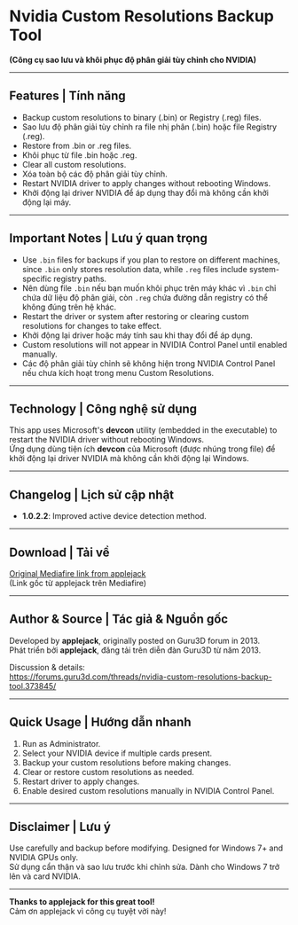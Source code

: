 # Nvidia Custom Resolutions Backup Tool  
**(Công cụ sao lưu và khôi phục độ phân giải tùy chỉnh cho NVIDIA)**

---

## Features | Tính năng

- Backup custom resolutions to binary (.bin) or Registry (.reg) files.  
- Sao lưu độ phân giải tùy chỉnh ra file nhị phân (.bin) hoặc file Registry (.reg).  
- Restore from .bin or .reg files.  
- Khôi phục từ file .bin hoặc .reg.  
- Clear all custom resolutions.  
- Xóa toàn bộ các độ phân giải tùy chỉnh.  
- Restart NVIDIA driver to apply changes without rebooting Windows.  
- Khởi động lại driver NVIDIA để áp dụng thay đổi mà không cần khởi động lại máy.

---

## Important Notes | Lưu ý quan trọng

- Use `.bin` files for backups if you plan to restore on different machines, since `.bin` only stores resolution data, while `.reg` files include system-specific registry paths.  
- Nên dùng file `.bin` nếu bạn muốn khôi phục trên máy khác vì `.bin` chỉ chứa dữ liệu độ phân giải, còn `.reg` chứa đường dẫn registry có thể không đúng trên hệ khác.  
- Restart the driver or system after restoring or clearing custom resolutions for changes to take effect.  
- Khởi động lại driver hoặc máy tính sau khi thay đổi để áp dụng.  
- Custom resolutions will not appear in NVIDIA Control Panel until enabled manually.  
- Các độ phân giải tùy chỉnh sẽ không hiện trong NVIDIA Control Panel nếu chưa kích hoạt trong menu Custom Resolutions.

---

## Technology | Công nghệ sử dụng

This app uses Microsoft's **devcon** utility (embedded in the executable) to restart the NVIDIA driver without rebooting Windows.  
Ứng dụng dùng tiện ích **devcon** của Microsoft (được nhúng trong file) để khởi động lại driver NVIDIA mà không cần khởi động lại Windows.

---

## Changelog | Lịch sử cập nhật

- **1.0.2.2**: Improved active device detection method.
  
---

## Download | Tải về

[Original Mediafire link from applejack](http://www.mediafire.com/?bug4ml9377isax5)  
(Link gốc từ applejack trên Mediafire)

---

## Author & Source | Tác giả & Nguồn gốc

Developed by **applejack**, originally posted on Guru3D forum in 2013.  
Phát triển bởi **applejack**, đăng tải trên diễn đàn Guru3D từ năm 2013.

Discussion & details:  
https://forums.guru3d.com/threads/nvidia-custom-resolutions-backup-tool.373845/

---

## Quick Usage | Hướng dẫn nhanh

1. Run as Administrator.  
2. Select your NVIDIA device if multiple cards present.  
3. Backup your custom resolutions before making changes.  
4. Clear or restore custom resolutions as needed.  
5. Restart driver to apply changes.  
6. Enable desired custom resolutions manually in NVIDIA Control Panel.

---

## Disclaimer | Lưu ý

Use carefully and backup before modifying. Designed for Windows 7+ and NVIDIA GPUs only.  
Sử dụng cẩn thận và sao lưu trước khi chỉnh sửa. Dành cho Windows 7 trở lên và card NVIDIA.

---

**Thanks to applejack for this great tool!**  
Cảm ơn applejack vì công cụ tuyệt vời này!
